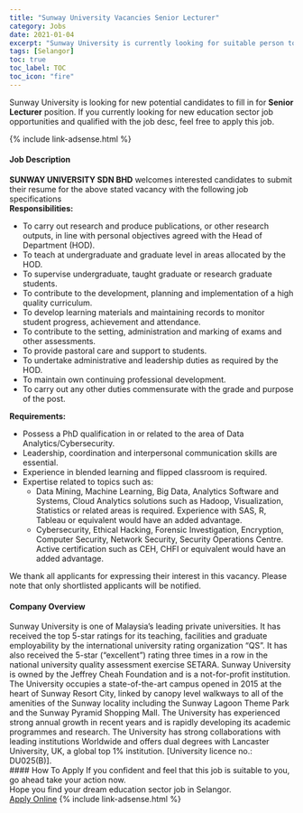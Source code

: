 ```yaml
---
title: "Sunway University Vacancies Senior Lecturer" 
category: Jobs 
date: 2021-01-04 
excerpt: "Sunway University is currently looking for suitable person to fill in the Senior Lecturer which positioned at Selangor" 
tags: [Selangor] 
toc: true 
toc_label: TOC 
toc_icon: "fire" 
--- 
```


<p>Sunway University is looking for new potential candidates to fill in for <b>Senior Lecturer</b> position. If you currently looking for new education sector job opportunities and qualified with the job desc, feel free to apply this job.
</p>{% include link-adsense.html %} 
 <div><div><div><h4>Job Description</h4></div></div><div><div><span><div><div><div><strong>SUNWAY UNIVERSITY SDN BHD</strong> welcomes interested candidates to submit their resume for the above stated vacancy with the following job specifications</div><div><strong>Responsibilities:</strong></div><ul><li>To carry out research and produce publications, or other research outputs, in line with personal objectives agreed with the Head of Department (HOD).</li><li>To teach at undergraduate and graduate level in areas allocated by the HOD.</li><li>To supervise undergraduate, taught graduate or research graduate students.</li><li>To contribute to the development, planning and implementation of a high quality curriculum.</li><li>To develop learning materials and maintaining records to monitor student progress, achievement and attendance.</li><li>To contribute to the setting, administration and marking of exams and other assessments.</li><li>To provide pastoral care and support to students.</li><li>To undertake administrative and leadership duties as required by the HOD.</li><li>To maintain own continuing professional development.</li><li>To carry out any other duties commensurate with the grade and purpose of the post.</li></ul><div><strong>Requirements:</strong></div><ul><li>Possess a PhD qualification in or related to the area of Data Analytics/Cybersecurity.</li><li>Leadership, coordination and interpersonal communication skills are essential.</li><li>Experience in blended learning and flipped classroom is required.</li><li>Expertise related to topics such as:<ul><li>Data Mining, Machine Learning, Big Data, Analytics Software and Systems, Cloud Analytics solutions such as Hadoop, Visualization, Statistics or related areas is required. Experience with SAS, R, Tableau or equivalent would have an added advantage.</li><li>Cybersecurity, Ethical Hacking, Forensic Investigation, Encryption, Computer Security, Network Security, Security Operations Centre. Active certification such as CEH, CHFI or equivalent would have an added advantage.</li></ul></li></ul><div>We thank all applicants for expressing their interest in this vacancy. Please note that only shortlisted applicants will be notified.</div></div></div></span></div></div></div> 
<div><div><div><h4>Company Overview</h4></div></div><div><div><span><div><div>
<div>
<div>
			Sunway University is one of Malaysia&#8217;s leading private universities. It has received the top 5-star ratings for its teaching, facilities and graduate employability by the international university rating organization &#8220;QS&#8221;. It has also received the 5-star (&#8220;excellent&#8221;) rating three times in a row in the national university quality assessment exercise SETARA. Sunway University is owned by the Jeffrey Cheah Foundation and is a not-for-profit institution. The University occupies a state-of-the-art campus opened in 2015 at the heart of Sunway Resort City, linked by canopy level walkways to all of the amenities of the Sunway locality including the Sunway Lagoon Theme Park and the Sunway Pyramid Shopping Mall. The University has experienced strong annual growth in recent years and is rapidly developing its academic programmes and research. The University has strong collaborations with leading institutions Worldwide and offers dual degrees with Lancaster University, UK, a global top 1% institution. [University licence no.: DU025(B)].</div>
</div>
</div></div></span></div></div></div> 
#### How To Apply 
If you confident and feel that this job is suitable to you, go ahead take your action now. <br/> 
Hope you find your dream education sector job in Selangor. <br/> 
<a href="https://www.jobstreet.com.my/en/job/senior-lecturer-4454097?jobId=jobstreet-my-job-4454097&sectionRank=29&token=0~20250703-a705-41d5-bd26-fa7a6e211db0&fr=SRP%20View%20In%20New%20Ta" class="btn btn--info" target="_blank" rel="nofollow noopenner">Apply Online</a> 
{% include link-adsense.html %} 